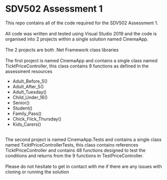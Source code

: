 # SDV502 Assessment 1

This repo contains all of the code required for the SDV502 Assessment 1.
<br><br>
All code was written and tested using Visual Studio 2019 and the code is organised into 2 projects within a single solution named CinemaApp.
<br><br>
The 2 projects are both .Net Framework class libraries
<br><br>
The first project is named CinemaApp and contains a single class named TicktPriceController, this class contains 9 functions as defined in the assessment resources
<br>
<ul>
  <li>Adult_Before_5()</li>
  <li>Adult_After_5()</li>
  <li>Adult_Tuesday()</li>
  <li>Child_Under_16()</li>
  <li>Senior()</li>
  <li>Student()</li>
  <li>Family_Pass()</li>
  <li>Chick_Flick_Thursday()</li>
  <li>Kids_Carers()</li>
  </ul>
 <br>
 The second project is named CinemaApp.Tests and contains a single class named TicktPriceControllerTests, this class contains references TicktPriceController and contains 48 functions designed to test the conditions and returns from the 9 functions in TestPriceController.
 <br><br>
 Please do not hesitate to get in contact with me if there are any issues with cloning or running the solution







